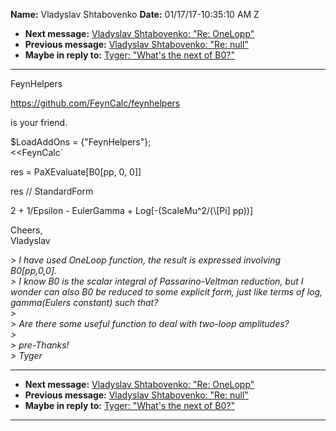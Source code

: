 **Name:** Vladyslav Shtabovenko
**Date:** 01/17/17-10:35:10 AM Z

  - **Next message:** [Vladyslav Shtabovenko: "Re: OneLopp"](1178.html)
  - **Previous message:** [Vladyslav Shtabovenko: "Re: null"](1176.html)
  - **Maybe in reply to:** [Tyger: "What's the next of B0?"](0324.html)

-----

FeynHelpers  

https://github.com/FeynCalc/feynhelpers  

is your friend.  

$LoadAddOns = {"FeynHelpers"};  
<<FeynCalc\`  

res = PaXEvaluate[B0[pp, 0, 0]]  

res // StandardForm  

2 + 1/Epsilon - EulerGamma + Log[-(ScaleMu^2/(\\[Pi]
pp))]  

Cheers,  
Vladyslav  

*\> I have used OneLoop function, the result is expressed involving
B0[pp,0,0].*  
*\> I know B0 is the scalar integral of Passarino-Veltman reduction, but
I wonder can also B0 be reduced to some explicit form, just like terms
of log, gamma(Eulers constant) such that?*  
*\>*  
*\> Are there some useful function to deal with two-loop amplitudes?*  
*\>*  
*\> pre-Thanks\!*  
*\> Tyger*  

-----

  - **Next message:** [Vladyslav Shtabovenko: "Re: OneLopp"](1178.html)
  - **Previous message:** [Vladyslav Shtabovenko: "Re: null"](1176.html)
  - **Maybe in reply to:** [Tyger: "What's the next of B0?"](0324.html)

-----

